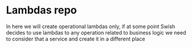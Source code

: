 # Lambdas repo

In here we will create operational lambdas only, if at some point Swish decides to use lambdas to any operation related to business logic we need to consider that a service and create it in a different place